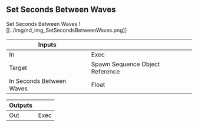 ## Set Seconds Between Waves
Set Seconds Between Waves
![[../img/nd_img_SetSecondsBetweenWaves.png]]

|Inputs||
|--|--|
| In | Exec |
| Target | Spawn Sequence Object Reference |
| In Seconds Between Waves | Float |

|Outputs||
|--|--|
| Out | Exec |
